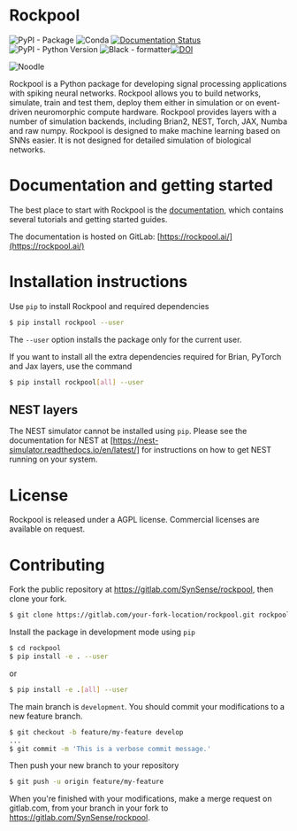 # Rockpool

![PyPI - Package](https://img.shields.io/pypi/v/rockpool) ![Conda](https://img.shields.io/conda/v/conda-forge/rockpool) [![Documentation Status](https://img.shields.io/badge/docs-ok-green)](https://rockpool.ai) ![PyPI - Python Version](https://img.shields.io/pypi/pyversions/rockpool?logo=python) ![Black - formatter](https://img.shields.io/badge/code_style-black-black)[![DOI](https://zenodo.org/badge/DOI/10.5281/zenodo.3773845.svg)](https://doi.org/10.5281/zenodo.3773845)

![Noodle](https://rockpool.ai/_static/noodle-small.png)

Rockpool is a Python package for developing signal processing applications with spiking neural networks. Rockpool allows you to build networks, simulate, train and test them, deploy them either in simulation or on event-driven neuromorphic compute hardware. Rockpool provides layers with a number of simulation backends, including Brian2, NEST, Torch, JAX, Numba and raw numpy. Rockpool is designed to make machine learning based on SNNs easier. It is not designed for detailed simulation of biological networks.

# Documentation and getting started

The best place to start with Rockpool is the [documentation](https://rockpool.ai), which contains several tutorials and getting started guides.

The documentation is hosted on GitLab: [https://rockpool.ai/](https://rockpool.ai/)

# Installation instructions

Use `pip` to install Rockpool and required dependencies

```bash
$ pip install rockpool --user
```

The `--user` option installs the package only for the current user.

If you want to install all the extra dependencies required for Brian, PyTorch and Jax layers, use the command

```bash
$ pip install rockpool[all] --user
```

## NEST layers

The NEST simulator cannot be installed using `pip`. Please see the documentation for NEST at [https://nest-simulator.readthedocs.io/en/latest/] for instructions on how to get NEST running on your system.

# License

Rockpool is released under a AGPL license. Commercial licenses are available on request.

# Contributing

Fork the public repository at https://gitlab.com/SynSense/rockpool, then clone your fork.

```bash
$ git clone https://gitlab.com/your-fork-location/rockpool.git rockpool
```

Install the package in development mode using `pip`

```bash
$ cd rockpool
$ pip install -e . --user
```

or

```bash
$ pip install -e .[all] --user
```

The main branch is `development`. You should commit your modifications to a new feature branch.

```bash
$ git checkout -b feature/my-feature develop
...
$ git commit -m 'This is a verbose commit message.'
```

Then push your new branch to your repository

```bash
$ git push -u origin feature/my-feature
```

When you're finished with your modifications, make a merge request on gitlab.com, from your branch in your fork to https://gitlab.com/SynSense/rockpool.
